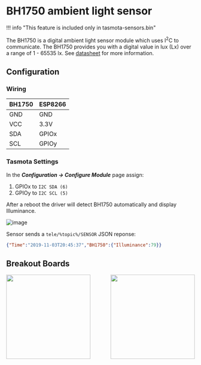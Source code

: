 # BH1750 ambient light sensor

!!! info "This feature is included only in tasmota-sensors.bin" 

The BH1750 is a digital ambient light sensor module which uses I<sup>2</sup>C to communicate. The BH1750 provides you with a digital value in lux (Lx) over a range of 1 - 65535 lx. See [datasheet](https://www.mouser.com/datasheet/2/348/bh1750fvi-e-186247.pdf) for more information.

## Configuration

### Wiring
| BH1750   | ESP8266 |
|---|---|
|GND   |GND   
|VCC   |3.3V
|SDA   | GPIOx
|SCL   | GPIOy

### Tasmota Settings 
In the **_Configuration -> Configure Module_** page assign:

1. GPIOx to `I2C SDA (6)`
2. GPIOy to `I2C SCL (5)`

After a reboot the driver will detect BH1750 automatically and display Illuminance.

![image](https://user-images.githubusercontent.com/5904370/68090979-9ae9f580-fe7a-11e9-92b3-2fbcbcc71748.png)

Sensor sends a  `tele/%topic%/SENSOR` JSON reponse:

```json
{"Time":"2019-11-03T20:45:37","BH1750":{"Illuminance":79}}
```

## Breakout Boards
<img src="https://github.com/arendst/arendst.github.io/blob/master/media/wemos/bh1750-light-intensity-sensor-front.jpg?raw=true" width=225>
<img src="https://github.com/arendst/arendst.github.io/blob/master/media/wemos/bh1750-light-intensity-sensor-back.jpg?raw=true" align=right width=225>
